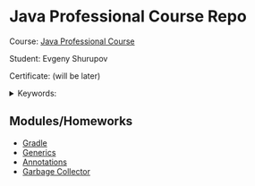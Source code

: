 # Java Professional Course Repo

Course: [Java Professional Course](https://otus.ru/lessons/java-professional/)

Student: Evgeny Shurupov

Certificate: (will be later)

<details>
  <summary>Keywords: </summary>

`Gradle`, `Generics`, `Annotations`, `Garbage Collector`
</details>

## Modules/Homeworks

- [Gradle](hw01-gradle)
- [Generics](hw04-generics)
- [Annotations](hw06-annotations)
- [Garbage Collector](hw08-garbage-collector)
